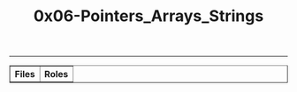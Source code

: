 <html>
<body>
<header>
<h1>0x06-Pointers_Arrays_Strings</h1>
</header>
<hr>
<section><p><table border="1"><tr><th><b>Files</b></th><th><b>Roles</b></th></tr>

